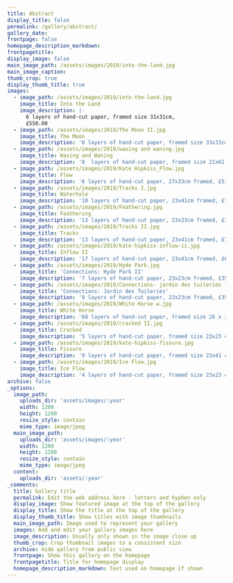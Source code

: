 ```yaml
---
title: Abstract
display_title: false
permalink: /gallery/abstract/
gallery_date:
frontpage: false
homepage_description_markdown:
frontpagetitle:
display_image: false
main_image_path: /assets/images/2019/into-the-land.jpg
main_image_caption:
thumb_crop: true
display_thumb_title: true
images:
  - image_path: /assets/images/2019/into-the-land.jpg
    image_title: Into the Land
    image_description: |-
      6 layers of hand-cut paper, framed size 31x31cm,
      £550.00
  - image_path: /assets/images/2019/The Moon II.jpg
    image_title: The Moon
    image_description: '8 layers of hand-cut paper, framed size 33x33cm, £725.00'
  - image_path: /assets/images/2019/waxing and waning.jpg
    image_title: Waxing and Waning
    image_description: '8  layers of hand-cut paper, framed size 21x61 cm, £675.00'
  - image_path: /assets/images/2019/Kate Hipkiss_Flow.jpg
    image_title: Flow
    image_description: '6 layers of hand-cut paper, 27x33cm framed, £510.00'
  - image_path: /assets/images/2019/Tracks I.jpg
    image_title: Waterhole
    image_description: '10 layers of hand-cut paper, 23x41cm framed, £725.00'
  - image_path: /assets/images/2019/Feathering.jpg
    image_title: Feathering
    image_description: '13 layers of hand-cut paper, 23x23cm framed, £350.00'
  - image_path: /assets/images/2019/Tracks II.jpg
    image_title: Tracks
    image_description: '13 layers of hand-cut paper, 23x41cm framed, £725.00'
  - image_path: /assets/images/2019/kate-hipkiss-inflow-ii.jpg
    image_title: Inflow II
    image_description: '17 layers of hand-cut paper, 23x41cm framed, £610.00'
  - image_path: /assets/images/2019/Hyde Park.jpg
    image_title: 'Connections: Hyde Park II'
    image_description: '7 layers of hand-cut paper, 23x23cm framed, £350.00'
  - image_path: /assets/images/2019/Connections- jardin des tuileries full .jpg
    image_title: 'Connections: Jardin des Tuileries'
    image_description: '9 layers of hand-cut paper, 23x23cm framed, £350.00'
  - image_path: /assets/images/2019/White Horse w.jpg
    image_title: White Horse
    image_description: '68 layers of hand-cut paper, framed size 26 x 35cm, £650.00'
  - image_path: /assets/images/2019/cracked II.jpg
    image_title: Cracked
    image_description: '5 layers of hand-cut paper, framed size 23x23 cm, £295.00'
  - image_path: /assets/images/2019/kate-hipkiss-fissure.jpg
    image_title: Fissure
    image_description: '9 layers of hand-cut paper, framed size 23x41 cm, £650.00'
  - image_path: /assets/images/2019/Ice Flow.jpg
    image_title: Ice Flow
    image_description: '4 layers of hand-cut paper, framed size 23x23 cm, £295.00'
archive: false
_options:
  image_path:
    uploads_dir: 'assets/images/:year'
    width: 1200
    height: 1200
    resize_style: contain
    mime_type: image/jpeg
  main_image_path:
    uploads_dir: 'assets/images/:year'
    width: 1200
    height: 1200
    resize_style: contain
    mime_type: image/jpeg
  content:
    uploads_dir: 'assets/:year'
_comments:
  title: Gallery title
  permalink: Edit the web address here - letters and hyphen only
  display_image: Show featured image at the top of the gallery
  display_title: Show the title at the top of the gallery
  display_thumb_title: Show titles with image thumbnails
  main_image_path: Image used to represent your gallery
  images: Add and edit your gallery images here
  image_description: Usually only shown in the image close up
  thumb_crop: Crop thumbnail images to a consistent size
  archive: Hide gallery from public view
  frontpage: Show this gallery on the homepage
  frontpagetitle: Title for homepage display
  homepage_description_markdown: Text used on homepage if shown
---
```


